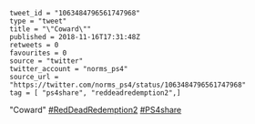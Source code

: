 ```
tweet_id = "1063484796561747968"
type = "tweet"
title = "\"Coward\""
published = 2018-11-16T17:31:48Z
retweets = 0
favourites = 0
source = "twitter"
twitter_account = "norms_ps4"
source_url = "https://twitter.com/norms_ps4/status/1063484796561747968"
tag = [ "ps4share", "reddeadredemption2",]
```

"Coward" [#RedDeadRedemption2](/tags/reddeadredemption2/) [#PS4share](/tags/ps4share/)

<p class='image'><img src='http://mnf.m17s.net/2018/11/16/DsJByNmWsAEtBL-.jpg' alt=''></p>

